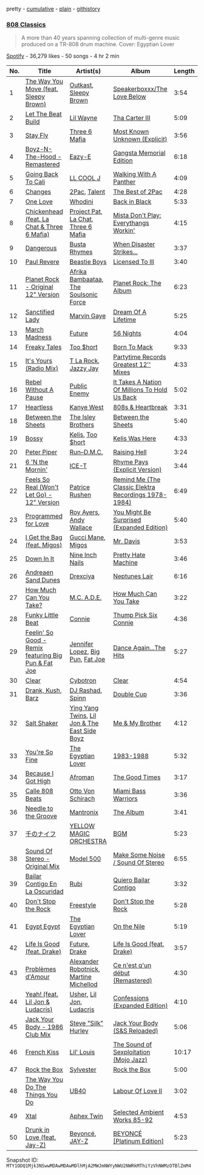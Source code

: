 pretty - [cumulative](/playlists/cumulative/37i9dQZF1DX2SiqF4iBnmO.md) - [plain](/playlists/plain/37i9dQZF1DX2SiqF4iBnmO) - [githistory](https://github.githistory.xyz/mackorone/spotify-playlist-archive/blob/main/playlists/plain/37i9dQZF1DX2SiqF4iBnmO)

### [808 Classics](https://open.spotify.com/playlist/37i9dQZF1DX2SiqF4iBnmO)

> A more than 40 years spanning collection of multi\-genre music produced on a TR\-808 drum machine\. Cover: Egyptian Lover

[Spotify](https://open.spotify.com/user/spotify) - 36,279 likes - 50 songs - 4 hr 2 min

| No. | Title | Artist(s) | Album | Length |
|---|---|---|---|---|
| 1 | [The Way You Move \(feat\. Sleepy Brown\)](https://open.spotify.com/track/5z7mYFfhw6N6f23VwrokJD) | [Outkast](https://open.spotify.com/artist/1G9G7WwrXka3Z1r7aIDjI7), [Sleepy Brown](https://open.spotify.com/artist/7Dnu2NmddNymEI2LMZVH5v) | [Speakerboxxx/The Love Below](https://open.spotify.com/album/1UsmQ3bpJTyK6ygoOOjG1r) | 3:54 |
| 2 | [Let The Beat Build](https://open.spotify.com/track/6Az6jpQiP5m8U3yA6bLSGb) | [Lil Wayne](https://open.spotify.com/artist/55Aa2cqylxrFIXC767Z865) | [Tha Carter III](https://open.spotify.com/album/1Do3y8IAcbYOToYQJnGwSO) | 5:09 |
| 3 | [Stay Fly](https://open.spotify.com/track/5MYFw4T2gy52pOGBN4EYHS) | [Three 6 Mafia](https://open.spotify.com/artist/26s8LSolLfCIY88ysQbIuT) | [Most Known Unknown \(Explicit\)](https://open.spotify.com/album/0kTLdP4XPeJGsbr2L8ikyF) | 3:56 |
| 4 | [Boyz\-N\-The\-Hood \- Remastered](https://open.spotify.com/track/3MOaCYx0basuKRolaLeYlM) | [Eazy\-E](https://open.spotify.com/artist/7B4hKK0S9QYnaoqa9OuwgX) | [Gangsta Memorial Edition](https://open.spotify.com/album/6IoHB4CnCpbZBowrf1qySr) | 6:18 |
| 5 | [Going Back To Cali](https://open.spotify.com/track/4Fkr6zTAxsXbG9kG8ISqos) | [LL COOL J](https://open.spotify.com/artist/1P8IfcNKwrkQP5xJWuhaOC) | [Walking With A Panther](https://open.spotify.com/album/2rddwrGdk7d7QQ3KkcLlHA) | 4:09 |
| 6 | [Changes](https://open.spotify.com/track/00i2HU7TEzzftShjRrDSEF) | [2Pac](https://open.spotify.com/artist/1ZwdS5xdxEREPySFridCfh), [Talent](https://open.spotify.com/artist/33JfM2NgTRFT9wMoQvcv6T) | [The Best of 2Pac](https://open.spotify.com/album/4Y9ISbppFbwk0r1XCLUi0I) | 4:28 |
| 7 | [One Love](https://open.spotify.com/track/1g2eRmWpv2pfVDOgsYKiBS) | [Whodini](https://open.spotify.com/artist/4dBOV77d0Fy9KcTZkieXcu) | [Back in Black](https://open.spotify.com/album/62Tr4gN8ueTfwcJPaMFWKB) | 5:33 |
| 8 | [Chickenhead \(feat\. La Chat & Three 6 Mafia\)](https://open.spotify.com/track/4k5xJOxoJbMW5sdkZGOezj) | [Project Pat](https://open.spotify.com/artist/08Ld63UgKrJ0nZnCkzHtzc), [La Chat](https://open.spotify.com/artist/5hDwYJ7KaXEQV2XBeijKNt), [Three 6 Mafia](https://open.spotify.com/artist/26s8LSolLfCIY88ysQbIuT) | [Mista Don't Play: Everythangs Workin'](https://open.spotify.com/album/4QzaueQPQa0lqrMmQoh4v0) | 4:15 |
| 9 | [Dangerous](https://open.spotify.com/track/2cZuNzaAGNFozlZTxSDU1g) | [Busta Rhymes](https://open.spotify.com/artist/1YfEcTuGvBQ8xSD1f53UnK) | [When Disaster Strikes...](https://open.spotify.com/album/6nPdlsKWGOFepgMMXTZReP) | 3:37 |
| 10 | [Paul Revere](https://open.spotify.com/track/3gKwVWwKmeuFtPubICbOGc) | [Beastie Boys](https://open.spotify.com/artist/03r4iKL2g2442PT9n2UKsx) | [Licensed To Ill](https://open.spotify.com/album/11oR0ZuqB3ucZwb5TGbZxb) | 3:40 |
| 11 | [Planet Rock \- Original 12" Version](https://open.spotify.com/track/5NE3B0Z34OLHHMGU07tg4j) | [Afrika Bambaataa](https://open.spotify.com/artist/7cg61q8kK8jlFi8TKKw70p), [The Soulsonic Force](https://open.spotify.com/artist/4zdcKwAK7lkYxgER54yfcP) | [Planet Rock: The Album](https://open.spotify.com/album/5SgUEiP95ghNOAbha6bLDV) | 6:23 |
| 12 | [Sanctified Lady](https://open.spotify.com/track/4qGgCG44YaybkBZtVJZ2bo) | [Marvin Gaye](https://open.spotify.com/artist/3koiLjNrgRTNbOwViDipeA) | [Dream Of A Lifetime](https://open.spotify.com/album/3R77KUZFEdUDsPcOCTRkPf) | 5:25 |
| 13 | [March Madness](https://open.spotify.com/track/3WcC6NH9J77xPEvj1SOL7z) | [Future](https://open.spotify.com/artist/1RyvyyTE3xzB2ZywiAwp0i) | [56 Nights](https://open.spotify.com/album/4Mqt4zRLIwFtZyzh7tAUQE) | 4:04 |
| 14 | [Freaky Tales](https://open.spotify.com/track/6s2N5hnHBJc9Satf7l2LrY) | [Too $hort](https://open.spotify.com/artist/4sb7rZNN93BSS6Gqgepo4v) | [Born To Mack](https://open.spotify.com/album/0kBwZw1LPQGcycJwuz9tei) | 9:33 |
| 15 | [It's Yours \(Radio Mix\)](https://open.spotify.com/track/5Olg0sqyi5XGo7lMLNeRAy) | [T La Rock](https://open.spotify.com/artist/2YR8RDJEpKZUbcQgSbBmAp), [Jazzy Jay](https://open.spotify.com/artist/1VAa8aS9HnA7L97YhMNMOJ) | [Partytime Records Greatest 12'' Mixes](https://open.spotify.com/album/6ZtIsYmAKYUpw1pAW7kAZp) | 4:33 |
| 16 | [Rebel Without A Pause](https://open.spotify.com/track/1zONdCQrEJ4t3mlzKQADEN) | [Public Enemy](https://open.spotify.com/artist/6Mo9PoU6svvhgEum7wh2Nd) | [It Takes A Nation Of Millions To Hold Us Back](https://open.spotify.com/album/03Mx6yaV7k4bsEmcTH8J49) | 5:02 |
| 17 | [Heartless](https://open.spotify.com/track/4EWCNWgDS8707fNSZ1oaA5) | [Kanye West](https://open.spotify.com/artist/5K4W6rqBFWDnAN6FQUkS6x) | [808s & Heartbreak](https://open.spotify.com/album/3WFTGIO6E3Xh4paEOBY9OU) | 3:31 |
| 18 | [Between the Sheets](https://open.spotify.com/track/3ApIYu95WxjzpQCnsLBbrv) | [The Isley Brothers](https://open.spotify.com/artist/53QzNeFpzAaXYnrDBbDrIp) | [Between the Sheets](https://open.spotify.com/album/35EP5dBkQWS0Lta6GE2VOu) | 5:40 |
| 19 | [Bossy](https://open.spotify.com/track/7nR3jmYBf3e9TEf6zpJiZb) | [Kelis](https://open.spotify.com/artist/0IF46mUS8NXjgHabxk2MCM), [Too $hort](https://open.spotify.com/artist/4sb7rZNN93BSS6Gqgepo4v) | [Kelis Was Here](https://open.spotify.com/album/5uZljAiPiHyDlTMUeE61yF) | 4:33 |
| 20 | [Peter Piper](https://open.spotify.com/track/5gsY63Dq5ht0LEvydhj9lA) | [Run–D.M.C.](https://open.spotify.com/artist/3CQIn7N5CuRDP8wEI7FiDA) | [Raising Hell](https://open.spotify.com/album/7AFsTiojVaB2I58oZ1tMRg) | 3:24 |
| 21 | [6 'N the Mornin'](https://open.spotify.com/track/2cBOh97kgDenDOdtKhwU9O) | [ICE\-T](https://open.spotify.com/artist/0eGh2jSWPBX5GuqIHoZJZG) | [Rhyme Pays \(Explicit Version\)](https://open.spotify.com/album/267xiIVnif2CUxhbRQk115) | 3:44 |
| 22 | [Feels So Real \(Won't Let Go\) \- 12" Version](https://open.spotify.com/track/6OTqMkJyg3dsr0GZU5OyoZ) | [Patrice Rushen](https://open.spotify.com/artist/1mNnxxnPfHQDOkFjnZmdkc) | [Remind Me \(The Classic Elektra Recordings 1978\-1984\)](https://open.spotify.com/album/2zhXygXV9sHY6I2AMR456t) | 6:49 |
| 23 | [Programmed for Love](https://open.spotify.com/track/4hh98lPI8eofSZwtD1RRR7) | [Roy Ayers](https://open.spotify.com/artist/6R9Mv0bgGE4Tqxna1q5Mrj), [Andy Wallace](https://open.spotify.com/artist/2WhBMr0aFMTJVXc5TYvu27) | [You Might Be Surprised \(Expanded Edition\)](https://open.spotify.com/album/20uA7TJUzufXZrYiZArpE6) | 5:40 |
| 24 | [I Get the Bag \(feat\. Migos\)](https://open.spotify.com/track/1XRgIKC5TPwo7nWGyKqgG0) | [Gucci Mane](https://open.spotify.com/artist/13y7CgLHjMVRMDqxdx0Xdo), [Migos](https://open.spotify.com/artist/6oMuImdp5ZcFhWP0ESe6mG) | [Mr\. Davis](https://open.spotify.com/album/2aTOwGU66ocsf8IQpOI0XZ) | 3:53 |
| 25 | [Down In It](https://open.spotify.com/track/06UVb2bREPv8hvioVkaMvC) | [Nine Inch Nails](https://open.spotify.com/artist/0X380XXQSNBYuleKzav5UO) | [Pretty Hate Machine](https://open.spotify.com/album/3umFHeEpc4yLXtrRcv9gLN) | 3:46 |
| 26 | [Andreaen Sand Dunes](https://open.spotify.com/track/4r0YHR3zvwXER5yrZuKDfP) | [Drexciya](https://open.spotify.com/artist/3KcV1kKG7Y0Gq7xPAGVjkZ) | [Neptunes Lair](https://open.spotify.com/album/4M0QYlDP6vIlrPLEBTZOFz) | 6:16 |
| 27 | [How Much Can You Take?](https://open.spotify.com/track/52MBGU6vfC5szW3ASgliPT) | [M.C\. A.D.E.](https://open.spotify.com/artist/0jveTQoUhhYD72xp3iGoQT) | [How Much Can You Take](https://open.spotify.com/album/2tcn2YqXFYVMFC1iNwC5Lu) | 3:22 |
| 28 | [Funky Little Beat](https://open.spotify.com/track/4pf3zH0mVt3UdZfa0Veoyx) | [Connie](https://open.spotify.com/artist/1ejdpp0rh0w6ppfEYlcZdx) | [Thump Pick Six Connie](https://open.spotify.com/album/113nqnTrK2JWXpKAGySjtN) | 4:36 |
| 29 | [Feelin' So Good \- Remix featuring Big Pun & Fat Joe](https://open.spotify.com/track/0qxk0S8VB9eJCEEdLdBTqK) | [Jennifer Lopez](https://open.spotify.com/artist/2DlGxzQSjYe5N6G9nkYghR), [Big Pun](https://open.spotify.com/artist/2Xu7q46Hf02xOoEIm4E1Qs), [Fat Joe](https://open.spotify.com/artist/3ScY9CQxNLQei8Umvpx5g6) | [Dance Again...The Hits](https://open.spotify.com/album/7LN1DM2rLG5GFezakJF4vk) | 5:27 |
| 30 | [Clear](https://open.spotify.com/track/5NKHUvpRs7zr0yOQjx8Exr) | [Cybotron](https://open.spotify.com/artist/5Mr6zawZ90BzjY14EROmSm) | [Clear](https://open.spotify.com/album/2a81I8YLdT49A5LWHxetcC) | 4:54 |
| 31 | [Drank, Kush, Barz](https://open.spotify.com/track/5xFy8h9eEJUjOIXGKRE19C) | [DJ Rashad](https://open.spotify.com/artist/4zGBj9dI63YIWmZkPl3o7V), [Spinn](https://open.spotify.com/artist/5gmgJUPTu5ApaV6Swjfb20) | [Double Cup](https://open.spotify.com/album/4J7qkorMbPmJQy79SntDA8) | 3:36 |
| 32 | [Salt Shaker](https://open.spotify.com/track/4Kd0FzFpOgIGxlBl4HXuFn) | [Ying Yang Twins](https://open.spotify.com/artist/44PA0rCQXikgOWbfY7Fq7m), [Lil Jon & The East Side Boyz](https://open.spotify.com/artist/3ciRvbBIVz9fBoPbtSYq4x) | [Me & My Brother](https://open.spotify.com/album/2SS2QYikI1mNohhyPN2v95) | 4:12 |
| 33 | [You're So Fine](https://open.spotify.com/track/0bMUNiGLkPWO7miGgkOzNL) | [The Egyptian Lover](https://open.spotify.com/artist/6GGVr7WgIWhsnJNdGyPklP) | [1983\-1988](https://open.spotify.com/album/6fDdEMM9fxqg8YKzfX815J) | 5:32 |
| 34 | [Because I Got High](https://open.spotify.com/track/0rRboI6IRuGx56Dq3UdYY4) | [Afroman](https://open.spotify.com/artist/4Icvbp9RDt5aY2TWDOVDsr) | [The Good Times](https://open.spotify.com/album/5WW91LUt9Oqkhzrg0Ao4K0) | 3:17 |
| 35 | [Calle 808 Beats](https://open.spotify.com/track/07YxaT78mNe5hTcTjEDs09) | [Otto Von Schirach](https://open.spotify.com/artist/5LNKJqTTwBurtQ79xMK8Ai) | [Miami Bass Warriors](https://open.spotify.com/album/67gxDIP2wEKnKLYoHRlA22) | 3:36 |
| 36 | [Needle to the Groove](https://open.spotify.com/track/1K73A7cn70zjKqmdAR8PSl) | [Mantronix](https://open.spotify.com/artist/0grZF2s6ADKiTGwf8EVZEY) | [The Album](https://open.spotify.com/album/10kEW14CpfmiAkXnE5Ic3K) | 3:41 |
| 37 | [千のナイフ](https://open.spotify.com/track/4FETdaQpwzKaq8W0QIl6jU) | [YELLOW MAGIC ORCHESTRA](https://open.spotify.com/artist/2JIf5JxI3ypOSfrfNIIMQE) | [BGM](https://open.spotify.com/album/5ouO0cdsV0laOO5u6jWHk4) | 5:23 |
| 38 | [Sound Of Stereo \- Original Mix](https://open.spotify.com/track/4ELquocA4R6CQNfMkCYCIZ) | [Model 500](https://open.spotify.com/artist/2Djz8cbEv5rtrYrJYdzQ20) | [Make Some Noise / Sound Of Stereo](https://open.spotify.com/album/5WRdIKqakmO4Dg9fREAqhz) | 6:55 |
| 39 | [Bailar Contigo En La Oscuridad](https://open.spotify.com/track/0mPvl85Cym8Fx1qn4eEQXi) | [Rubi](https://open.spotify.com/artist/3510DsTIfnfwEQeCqZ9F9T) | [Quiero Bailar Contigo](https://open.spotify.com/album/1ao7o8wrtgNQ19Jc595n6M) | 3:32 |
| 40 | [Don't Stop the Rock](https://open.spotify.com/track/2ur9MmDyA33PsiEuSNwD3Q) | [Freestyle](https://open.spotify.com/artist/5tyf3H4sgUqM5DxTUXe6Sg) | [Don't Stop the Rock](https://open.spotify.com/album/2WEz6WBauLjiueAlIUyX1z) | 5:28 |
| 41 | [Egypt Egypt](https://open.spotify.com/track/6noajkkuZkla4d8E6sYUiY) | [The Egyptian Lover](https://open.spotify.com/artist/6GGVr7WgIWhsnJNdGyPklP) | [On the Nile](https://open.spotify.com/album/1jS5YBMTwMnFRoteVHOi3i) | 5:19 |
| 42 | [Life Is Good \(feat\. Drake\)](https://open.spotify.com/track/5yY9lUy8nbvjM1Uyo1Uqoc) | [Future](https://open.spotify.com/artist/1RyvyyTE3xzB2ZywiAwp0i), [Drake](https://open.spotify.com/artist/3TVXtAsR1Inumwj472S9r4) | [Life Is Good \(feat\. Drake\)](https://open.spotify.com/album/5uCEoLCj3ZZZ1EtzQdQWVl) | 3:57 |
| 43 | [Problèmes d'Amour](https://open.spotify.com/track/5BCD68l2CC8BdJB0ZGA3N9) | [Alexander Robotnick](https://open.spotify.com/artist/4ssHihhGpCx4eftfzAI3jq), [Martine Michellod](https://open.spotify.com/artist/7pIXHr4dSVcJmi6a4LOIZE) | [Ce n'est q'un début \(Remastered\)](https://open.spotify.com/album/4LIUpkPUBnNGUYkgNuCHAs) | 4:30 |
| 44 | [Yeah! \(feat\. Lil Jon & Ludacris\)](https://open.spotify.com/track/5rb9QrpfcKFHM1EUbSIurX) | [Usher](https://open.spotify.com/artist/23zg3TcAtWQy7J6upgbUnj), [Lil Jon](https://open.spotify.com/artist/7sfl4Xt5KmfyDs2T3SVSMK), [Ludacris](https://open.spotify.com/artist/3ipn9JLAPI5GUEo4y4jcoi) | [Confessions \(Expanded Edition\)](https://open.spotify.com/album/1RM6MGv6bcl6NrAG8PGoZk) | 4:10 |
| 45 | [Jack Your Body \- 1986 Club Mix](https://open.spotify.com/track/10QGhgqQm0I2Y9maxrM7T6) | [Steve "Silk" Hurley](https://open.spotify.com/artist/2TzZ6XTFG1p1PAfhl0crDP) | [Jack Your Body \(S&S Reloaded\)](https://open.spotify.com/album/3UAvNbsdCDrUKyhp8YGfJT) | 5:06 |
| 46 | [French Kiss](https://open.spotify.com/track/7k60waMcIWW5pYOWHErO8j) | [Lil' Louis](https://open.spotify.com/artist/5A16TE7083RJq3yzpdsQWs) | [The Sound of Sexploitation \(Mojo Jazz\)](https://open.spotify.com/album/5IIMUc14C1vcZB0hMkSA3T) | 10:17 |
| 47 | [Rock the Box](https://open.spotify.com/track/6gzUi6an8slC9kR2A2GLiE) | [Sylvester](https://open.spotify.com/artist/5TGTpu4g8siFOIctZuQO7y) | [Rock the Box](https://open.spotify.com/album/7v0FikRO5HniiN7NV5Ciem) | 5:00 |
| 48 | [The Way You Do The Things You Do](https://open.spotify.com/track/04PydaEH97XN7YohGteKpK) | [UB40](https://open.spotify.com/artist/69MEO1AADKg1IZrq2XLzo5) | [Labour Of Love II](https://open.spotify.com/album/1mMfvPS1HZsxtU958F4Eq9) | 3:02 |
| 49 | [Xtal](https://open.spotify.com/track/7o2AeQZzfCERsRmOM86EcB) | [Aphex Twin](https://open.spotify.com/artist/6kBDZFXuLrZgHnvmPu9NsG) | [Selected Ambient Works 85\-92](https://open.spotify.com/album/7aNclGRxTysfh6z0d8671k) | 4:53 |
| 50 | [Drunk in Love \(feat\. Jay\-Z\)](https://open.spotify.com/track/6jG2YzhxptolDzLHTGLt7S) | [Beyoncé](https://open.spotify.com/artist/6vWDO969PvNqNYHIOW5v0m), [JAY\-Z](https://open.spotify.com/artist/3nFkdlSjzX9mRTtwJOzDYB) | [BEYONCÉ \[Platinum Edition\]](https://open.spotify.com/album/2UJwKSBUz6rtW4QLK74kQu) | 5:23 |

Snapshot ID: `MTY1ODQ1Mjk3NSwwMDAwMDAwMDlhMjA2MWJmNWYyNWU2NWRkMThiYzVhNWMzOTBlZmM4`
